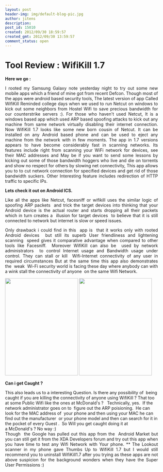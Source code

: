 ```yaml
---
layout: post
header-img: img/default-blog-pic.jpg
author: jitens
description: 
post_id: 15010
created: 2012/09/30 18:59:57
created_gmt: 2012/09/30 13:59:57
comment_status: open
---
```


# Tool Review : WifiKill 1.7

<p style="text-align: justify;"><strong>Here we go :</strong></p>

<p style="text-align: justify;">I rooted my Samsung Galaxy note yesterday night to try out some new mobile apps which a friend of mine got from recent Defcon. Though most of the apps were android based security tools, The latest version of app Called WifiKill Reminded college days when we used to run Netcut on windows to kick out some neighbors from Hostel Wifi to save precious bandwidth for our counterstrike servers :). For those who haven't used Netcut, It is a windows based app which used ARP based spoofing attacks to kick out any machine from same network virtually disabling their internet connection.
<!--more-->
Now WifiKill 1.7 looks like some new born cousin of Netcut. It can be installed on any Android based phone and can be used to eject any machine from the network with in few moments. The app in 1.7 versions appears to have become considerably fast in scanning networks. Its features include right from scanning your WiFi network for devices, see their MAC addresses and May be if you want to send some lessons by kicking out some of those bandwidth hoggers who live and die on torrents and show no respect for others by slowing net connectivity, This app allows you to to cut network connection for specified devices and get rid of those bandwidth suckers. Other Interesting feature includes redirection of HTTP traffic to specific IPs.</p>

<p style="text-align: justify;"><strong>Lets check it out on Android ICS.</strong></p>

<p style="text-align: justify;">Like all the apps like Netcut, facesniff or wifikill uses the similar logic of spoofing ARP packets  and trick the target devices into thinking that your Android device is the actual router and starts dropping all their packets which in turn creates a  illusion for target devices  to believe that it is still connected to network but internet is slow or speed issues.</p>

<p style="text-align: justify;">Only drawback i could find in this  app is  that it works only with rooted Android devices  but still its superb User friendliness and lightening scanning  speed gives it comparative advantage when compared to other tools like Facesniff.  Moreover WifiKill can also be  used by network administrators  to control Internet usage and Bandwidth usage under control. They can stall or kill  Wifi-Internet connectivity of any user in required circumstances But at the same time this app also demonstrates the  weak  Wi-Fi security world is facing these day where anybody can with a wink stall the connectivity of anyone  on the same Wifi Network.</p>

<p style="text-align: justify;">
<div>
<img class="alignnone" title="Root Permission" alt="" src="http://img27.imageshack.us/img27/9047/sc20120328145444.png" width="240" height="320" /> <img class="alignnone" title="prefrences" alt="" src="http://img706.imageshack.us/img706/7241/sc20120328145459.png" width="240" height="320" /></p>

<p></div>
<p style="text-align: justify;"><strong>Can i get Caught ?</strong></p>
This also leads us to a interesting Question. Is there any possibility of  being caught if you are killing the connectivity of anyone using WifiKill ? That too at some Public Wifi like the ones at McDonald's ?   Technically, yes.  If the network administrator goes on to  figure out the ARP poisioning.  He can look for the MAC address of  your phone and then using your MAC he can find out the manufacturer  or your phone model and then can search for it in the pocket of every Guest .  So Will you get caught doing it at a McDonald's ? No way :)
<div style="text-align: justify;">Though  the Google has pulled out this app from the  Android Market but you can still get it from the XDA Developers forum and try out this app when you have time to test any Wifi Network with Your phone. ** The Lookout scanner in my phone gave Thumbs Up to WifiKill 1.7 but I would still recommend you to uninstall WifiKill1.7 after you trying as these apps are not above suspicion for the background wonders when they have the Super User Permissions :)</div></p>